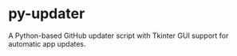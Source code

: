 # py-updater
A Python-based GitHub updater script with Tkinter GUI support for automatic app updates.

